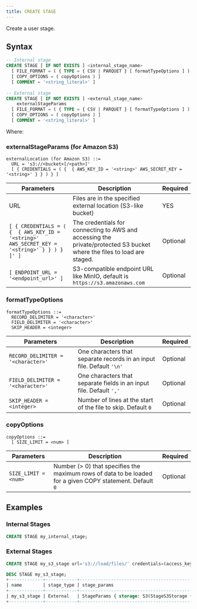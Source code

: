 ```yaml
---
title: CREATE STAGE
---
```


Create a user stage.

## Syntax

```sql
-- Internal stage
CREATE STAGE [ IF NOT EXISTS ] <internal_stage_name>
  [ FILE_FORMAT = ( { TYPE = { CSV | PARQUET } [ formatTypeOptions ] ) } ]
  [ COPY_OPTIONS = ( copyOptions ) ]
  [ COMMENT = '<string_literal>' ]
  
-- External stage
CREATE STAGE [ IF NOT EXISTS ] <external_stage_name>
    externalStageParams
  [ FILE_FORMAT = ( { TYPE = { CSV | PARQUET } [ formatTypeOptions ] ) } ]
  [ COPY_OPTIONS = ( copyOptions ) ]
  [ COMMENT = '<string_literal>' ]
```

Where:

### externalStageParams (for Amazon S3)
```
externalLocation (for Amazon S3) ::=
  URL = 's3://<bucket>[/<path>]'
  [ { CREDENTIALS = ( {  { AWS_KEY_ID = '<string>' AWS_SECRET_KEY = '<string>' } } ) } ]
```

| Parameters  | Description | Required |
| ----------- | ----------- | --- |
| URL | Files are in the specified external location (S3-like bucket) | YES |
| `[ { CREDENTIALS = ( {  { AWS_KEY_ID = '<string>' AWS_SECRET_KEY = '<string>' } } ) } ]' ]`  | The credentials for connecting to AWS and accessing the private/protected S3 bucket where the files to load are staged. |  Optional |
| `[ ENDPOINT_URL = '<endpoint_url>' ]`  | S3-compatible endpoint URL like MinIO, default is `https://s3.amazonaws.com` |  Optional |

### formatTypeOptions
```
formatTypeOptions ::=
  RECORD_DELIMITER = '<character>' 
  FIELD_DELIMITER = '<character>' 
  SKIP_HEADER = <integer>
```

| Parameters  | Description | Required |
| ----------- | ----------- | --- |
| `RECORD_DELIMITER = '<character>'`  | One characters that separate records in an input file. Default `'\n'` | Optional |
| `FIELD_DELIMITER = '<character>'`  | One characters that separate fields in an input file. Default `','` | Optional |
| `SKIP_HEADER = <integer>`  | Number of lines at the start of the file to skip. Default `0` | Optional |

### copyOptions
```
copyOptions ::=
  [ SIZE_LIMIT = <num> ]
```

| Parameters  | Description | Required |
| ----------- | ----------- | --- |
| `SIZE_LIMIT = <num>` | Number (> 0) that specifies the maximum rows of data to be loaded for a given COPY statement. Default `0` | Optional |


## Examples

### Internal Stages

```sql
CREATE STAGE my_internal_stage;
```


### External Stages
```sql
CREATE STAGE my_s3_stage url='s3://load/files/' credentials=(access_key_id='1a2b3c' secret_access_key='4x5y6z');
```

```sql
DESC STAGE my_s3_stage;
+-------------+------------+------------------------------------------------------------------------------------------------------------------------------------------------------------------------+-----------------------------------------------+--------------------------------------------------------------------------------------------------------------------+---------+
| name        | stage_type | stage_params                                                                                                                                                           | copy_options                                  | file_format_options                                                                                                | comment |
+-------------+------------+------------------------------------------------------------------------------------------------------------------------------------------------------------------------+-----------------------------------------------+--------------------------------------------------------------------------------------------------------------------+---------+
| my_s3_stage | External   | StageParams { storage: S3(StageS3Storage { bucket: "load", path: "/files/", credentials_aws_key_id: "", credentials_aws_secret_key: "", encryption_master_key: "" }) } | CopyOptions { on_error: None, size_limit: 0 } | FileFormatOptions { format: Csv, skip_header: 0, field_delimiter: ",", record_delimiter: "\n", compression: None } |         |
+-------------+------------+------------------------------------------------------------------------------------------------------------------------------------------------------------------------+-----------------------------------------------+--------------------------------------------------------------------------------------------------------------------+---------+
```
